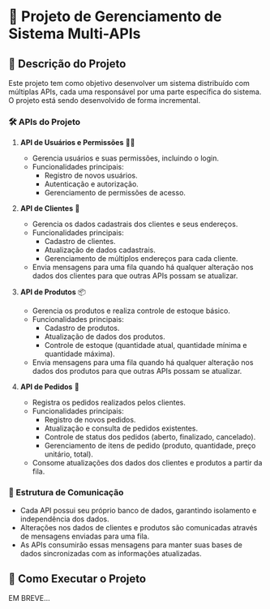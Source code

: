 # 🌟 Projeto de Gerenciamento de Sistema Multi-APIs

## 📝 Descrição do Projeto

Este projeto tem como objetivo desenvolver um sistema distribuído com múltiplas APIs, cada uma responsável por uma parte específica do sistema. O projeto está sendo desenvolvido de forma incremental. 

### 🛠️ APIs do Projeto

1. **API de Usuários e Permissões** 🧑‍💻
   - Gerencia usuários e suas permissões, incluindo o login.
   - Funcionalidades principais:
     - Registro de novos usuários.
     - Autenticação e autorização.
     - Gerenciamento de permissões de acesso.

2. **API de Clientes** 🏢
   - Gerencia os dados cadastrais dos clientes e seus endereços.
   - Funcionalidades principais:
     - Cadastro de clientes.
     - Atualização de dados cadastrais.
     - Gerenciamento de múltiplos endereços para cada cliente.
   - Envia mensagens para uma fila quando há qualquer alteração nos dados dos clientes para que outras APIs possam se atualizar.

3. **API de Produtos** 📦
   - Gerencia os produtos e realiza controle de estoque básico.
   - Funcionalidades principais:
     - Cadastro de produtos.
     - Atualização de dados dos produtos.
     - Controle de estoque (quantidade atual, quantidade mínima e quantidade máxima).
   - Envia mensagens para uma fila quando há qualquer alteração nos dados dos produtos para que outras APIs possam se atualizar.

4. **API de Pedidos** 🛒
   - Registra os pedidos realizados pelos clientes.
   - Funcionalidades principais:
     - Registro de novos pedidos.
     - Atualização e consulta de pedidos existentes.
     - Controle de status dos pedidos (aberto, finalizado, cancelado).
     - Gerenciamento de itens de pedido (produto, quantidade, preço unitário, total).
   - Consome atualizações dos dados dos clientes e produtos a partir da fila.

### 🔄 Estrutura de Comunicação

- Cada API possui seu próprio banco de dados, garantindo isolamento e independência dos dados.
- Alterações nos dados de clientes e produtos são comunicadas através de mensagens enviadas para uma fila.
- As APIs consumirão essas mensagens para manter suas bases de dados sincronizadas com as informações atualizadas.

## 🚀 Como Executar o Projeto
EM BREVE...
